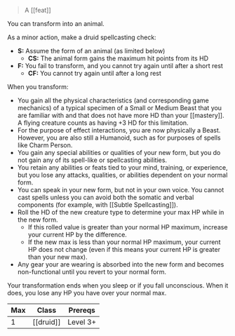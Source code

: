 > A [[feat]]

You can transform into an animal. 

As a minor action, make a druid spellcasting check:

- **S:** Assume the form of an animal (as limited below)
	- **CS:** The animal form gains the maximum hit points from its HD
- **F:** You fail to transform, and you cannot try again until after a short rest
	- **CF:** You cannot try again until after a long rest

When you transform:

- You gain all the physical characteristics (and corresponding game mechanics) of a typical specimen of a Small or Medium Beast that you are familiar with and that does not have more HD than your [[mastery]]. A flying creature counts as having +3 HD for this limitation.
- For the purpose of effect interactions, you are now physically a Beast. However, you are also still a Humanoid, such as for purposes of spells like Charm Person.
- You gain any special abilities or qualities of your new form, but you do not gain any of its spell-like or spellcasting abilities.
- You retain any abilities or feats tied to your mind, training, or experience, but you lose any attacks, qualities, or abilities dependent on your normal form.
- You can speak in your new form, but not in your own voice. You cannot cast spells unless you can avoid both the somatic and verbal components (for example, with [[Subtle Spellcasting]]).
- Roll the HD of the new creature type to determine your max HP while in the new form.  
	- If this rolled value is greater than your normal HP maximum, increase your current HP by the difference. 
	- If the new max is less than your normal HP maximum, your current HP does not change (even if this means your current HP is greater than your new max).
- Any gear your are wearing is absorbed into the new form and becomes non-functional until you revert to your normal form.

Your transformation ends when you sleep or if you fall unconscious.  When it does, you lose any HP you have over your normal max.

| Max | Class     | Prereqs  |
| --- | --------- | -------- |
| 1   | [[druid]] | Level 3+ |
